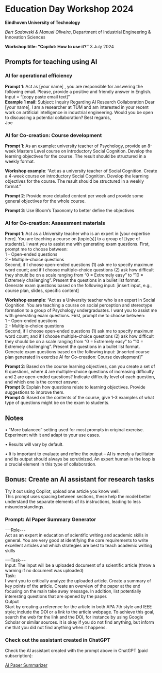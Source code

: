 # Education Day Workshop 2024

**Eindhoven University of Technology**

*Bert Sadowski & Manuel Oliveira*, Department of Industrial Engineering & Innovation Sciences

**Workshop title: “Copilot: How to use it?”**
3 July 2024

## Prompts for teaching using AI

### **AI for operational efficiency**

**Prompt 1**: Act as [your name] , you are responsible for answering the following email. Please, provide a positive and friendly answer in English. Input = “[copy paste email text]”  
**Example 1 mail**: 
Subject: Inquiry Regarding AI Research Collaboration
Dear [your name],
I am a researcher at TUM and am interested in your recent work on artificial intelligence in industrial engineering. Would you be open to discussing a potential collaboration?
Best regards,  
Joe  

### AI for Co-creation: Course development

**Prompt 1**: As an example: university teacher of Psychology, provide an 8-week Masters Level course on introductory Social Cognition. Develop the learning objectives for the course. The result should be structured in a weekly format.

**Workshop example**: “Act as a university teacher of Social Cognition. Create a 4-week course on introductory Social Cognition. Develop the learning objectives for the course. The result should be structured in a weekly format.”

**Prompt 2**: Provide more detailed content per week and provide some general objectives for the whole course.

**Prompt 3**: Use Bloom’s Taxonomy to better define the objectives


### AI for Co-creation: Assessment materials  
**Prompt 1**: Act as a University teacher who is an expert in [your expertise here]. You are teaching a course on [topic(s)] to a group of [type of students]. I want you to assist me with generating exam questions. First, prompt me to choose between:  
1 - Open-ended questions  
2 - Multiple-choice questions  
Second, if I choose open-ended questions (1) ask me to specify maximum word count; and if I choose multiple-choice questions (2) ask how difficult they should be on a scale ranging from “0 = Extremely easy” to “10 = Extremely challenging”. Present the questions in a bullet list format.
Generate exam questions based on the following input: [insert input, e.g., course plan, slides, specific content]  

**Workshop example**: “Act as a University teacher who is an expert in Social Cognition. You are teaching a course on social perception and stereotype formation to a group of Psychology undergraduates. I want you to assist me with generating exam questions. First, prompt me to choose between:  
1 - Open-ended questions  
2 - Multiple-choice questions  
Second, if I choose open-ended questions (1) ask me to specify maximum word count; and if I choose multiple-choice questions (2) ask how difficult they should be on a scale ranging from “0 = Extremely easy” to “10 = Extremely challenging”. Present the questions in a bullet list format.
Generate exam questions based on the following input: [inserted course plan generated in exercise AI for Co-creation: Course development]”  

**Prompt 2**: Based on the course learning objectives, can you create a set of 6 questions, where 4 are multiple-choice questions of increasing difficulty and 2 are open-ended questions? Indicate difficulty level of each question, and which one is the correct answer.  
**Prompt 3**: Explain how questions relate to learning objectives. Provide suggestions to improve them.  
**Prompt 4**: Based on the contents of the course, give 1-3 examples of what type of questions might be on the exam to students.  

## **Notes**  

•	“More balanced” setting used for most prompts in original exercise. Experiment with it and adapt to your use cases.  

•	Results will vary by default.  

•	It is important to evaluate and refine the output – AI is merely a facilitator and its output should always be scrutinized. An expert human in the loop is a crucial element in this type of collaboration.  



## Bonus: Create an AI assistant for research tasks

Try it out using Copilot, upload one article you know well.  
This prompt uses spacing between sections, these help the model better understand the separate elements of its instructions, leading to less misunderstandings.

### Prompt: AI Paper Summary Generator

---Role---  
Act as an expert in education of scientific writing and academic skills in general. You are very good at identifying the core requirements to write excellent articles and which strategies are best to teach academic writing skills  
  
---Task---  
Input: 
The input will be a uploaded document of a scientific article (throw a warning if no document was uploaded)  
Task:  
I want you to critically analyze the uploaded article. Create a summary of key points of the article. Create an overview of the paper at the end focusing on the main take away message. In addition, list potentially interesting questions that are opened by the paper.  
Output  
Start by creating a reference for the article in both APA 7th styIe and IEEE style; include the DOI or a link to the article webpage. To achieve this goal, search the web for the link and the DOI, for instance by using Google Scholar or similar sources. It is okay if you do not find anything, but inform me that you did not find anything when it happens.  

### Check out the assistant created in ChatGPT  

Check the AI assistant created with the prompt above in ChatGPT (paid subscription): 

<a href="url" target="_blank">[AI Paper Summarizer](https://chatgpt.com/g/g-zaUMPBiVk-ai-paper-summarizer)</a>
